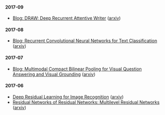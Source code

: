 #### 2017-09

* [Blog: DRAW: Deep Recurrent Attentive Writer](https://medium.com/paper-club/draw-generating-small-images-by-adding-attention-to-variational-autoencoders-430ba241972b) ([arxiv](https://arxiv.org/abs/1502.04623))

#### 2017-08

* [Blog: Recurrent Convolutional Neural Networks for Text Classification](https://medium.com/paper-club/cnns-for-text-classification-b45bde0bb254) ([arxiv](https://scholar.google.com/scholar?q=Recurrent+Convolutional+Neural+Networks+for+Text+Classification&btnG=&hl=en&as_sdt=0%2C5))

#### 2017-07

* [Blog: Multimodal Compact Bilinear Pooling for Visual Question Answering and Visual Grounding](https://medium.com/paper-club/multimodal-compact-bilinear-pooling-for-visual-question-answering-and-visual-grounding-6f71bc7d0566) ([arxiv](https://arxiv.org/abs/1606.01847))

#### 2017-06

* [Deep Residual Learning for Image Recognition](notes/deep-residual-learning-for-image-recognition.md) ([arxiv](https://arxiv.org/pdf/1512.03385.pdf))
* [Residual Networks of Residual Networks: Multilevel Residual Networks](notes/residual-networks-of-residual-networks.md) ([arxiv](
https://arxiv.org/abs/1608.02908v2))
